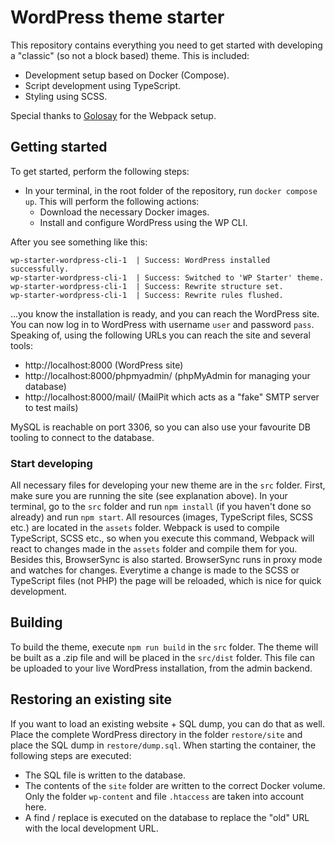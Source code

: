 # WordPress theme starter

This repository contains everything you need to get started with developing a "classic" (so not a block based) theme. This is included:

- Development setup based on Docker (Compose).
- Script development using TypeScript.
- Styling using SCSS.

Special thanks to [Golosay](https://github.com/Golosay/webpack-seed) for the Webpack setup.

## Getting started

To get started, perform the following steps:

- In your terminal, in the root folder of the repository, run `docker compose up`. This will perform the following actions:
  - Download the necessary Docker images.
  - Install and configure WordPress using the WP CLI.

After you see something like this:
```
wp-starter-wordpress-cli-1  | Success: WordPress installed successfully.
wp-starter-wordpress-cli-1  | Success: Switched to 'WP Starter' theme.
wp-starter-wordpress-cli-1  | Success: Rewrite structure set.
wp-starter-wordpress-cli-1  | Success: Rewrite rules flushed.
```

...you know the installation is ready, and you can reach the WordPress site. You can now log in to WordPress with username `user` and password `pass`. Speaking of, using the following URLs you can reach the site and several tools:

- http://localhost:8000 (WordPress site)
- http://localhost:8000/phpmyadmin/ (phpMyAdmin for managing your database)
- http://localhost:8000/mail/ (MailPit which acts as a "fake" SMTP server to test mails)

MySQL is reachable on port 3306, so you can also use your favourite DB tooling to connect to the database.

### Start developing

All necessary files for developing your new theme are in the `src` folder. First, make sure you are running the site (see explanation above). In your terminal, go to the `src` folder and run `npm install` (if you haven't done so already) and run `npm start`. All resources (images, TypeScript files, SCSS etc.) are located in the `assets` folder. Webpack is used to compile TypeScript, SCSS etc., so when you execute this command, Webpack will react to changes made in the `assets` folder and compile them for you. Besides this, BrowserSync is also started. BrowserSync runs in proxy mode and watches for changes. Everytime a change is made to the SCSS or TypeScript files (not PHP) the page will be reloaded, which is nice for quick development.

## Building

To build the theme, execute `npm run build` in the `src` folder. The theme will be built as a .zip file and will be placed in the `src/dist` folder. This file can be uploaded to your live WordPress installation, from the admin backend.

## Restoring an existing site

If you want to load an existing website + SQL dump, you can do that as well. Place the complete WordPress directory in the folder `restore/site` and place the SQL dump in `restore/dump.sql`. When starting the container, the following steps are executed:

- The SQL file is written to the database.
- The contents of the `site` folder are written to the correct Docker volume. Only the folder `wp-content` and file `.htaccess` are taken into account here.
- A find / replace is executed on the database to replace the "old" URL with the local development URL.